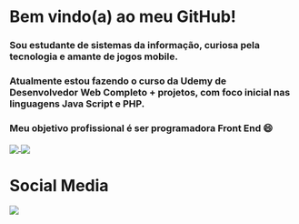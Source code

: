 
# Bem vindo(a) ao meu GitHub!

### Sou estudante de sistemas da informação, curiosa pela tecnologia e amante de jogos mobile.

### Atualmente estou fazendo o curso da Udemy de Desenvolvedor Web Completo + projetos, com foco inicial nas linguagens Java Script e PHP.

### Meu objetivo profissional é ser programadora Front End 😄



<a href="https://github.com/anuraghazra/github-readme-stats">
  <img align="center" src="https://github-readme-stats.vercel.app/api/pin/?username=Viviane-Silva&repo=github-readme-stats" />
</a>
<a href="https://github.com/anuraghazra/convoychat">
  <img align="center" src="https://github-readme-stats.vercel.app/api/pin/?username=Viviane-Silva&repo=convoychat" />
</a>
</br>

  <h1>Social Media</h1>
  <a href="https://www.linkedin.com/in/viviane-leite-da-silva-73348b67/" target="_blank"><img src="https://img.shields.io/badge/-LinkedIn-%230077B5?style=for-the-badge&logo=linkedin&logoColor=white" target="_blank"></a>
